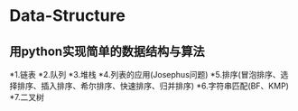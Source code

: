 # Data-Structure
## 用python实现简单的数据结构与算法
 *1.链表
 *2.队列
*3.堆栈
*4.列表的应用(Josephus问题)
*5.排序(冒泡排序、选择排序、插入排序、希尔排序、快速排序、归并排序)
*6.字符串匹配(BF、KMP)
*7.二叉树
